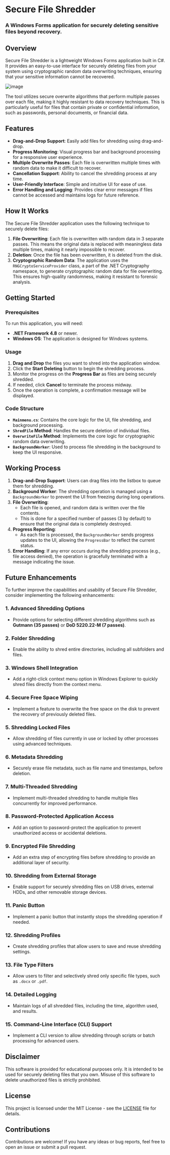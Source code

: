  
# Secure File Shredder

### A Windows Forms application for securely deleting sensitive files beyond recovery.

## Overview

Secure File Shredder is a lightweight Windows Forms application built in C#. It provides an easy-to-use interface for securely deleting files from your system using cryptographic random data overwriting techniques, ensuring that your sensitive information cannot be recovered.

![image](https://github.com/user-attachments/assets/ce142458-d766-4236-8d90-aff152321b31)


The tool utilizes secure overwrite algorithms that perform multiple passes over each file, making it highly resistant to data recovery techniques. This is particularly useful for files that contain private or confidential information, such as passwords, personal documents, or financial data.

## Features

- **Drag-and-Drop Support**: Easily add files for shredding using drag-and-drop.
- **Progress Monitoring**: Visual progress bar and background processing for a responsive user experience.
- **Multiple Overwrite Passes**: Each file is overwritten multiple times with random data to make it difficult to recover.
- **Cancellation Support**: Ability to cancel the shredding process at any time.
- **User-Friendly Interface**: Simple and intuitive UI for ease of use.
- **Error Handling and Logging**: Provides clear error messages if files cannot be accessed and maintains logs for future reference.

## How It Works

The Secure File Shredder application uses the following technique to securely delete files:

1. **File Overwriting**: Each file is overwritten with random data in 3 separate passes. This means the original data is replaced with meaningless data multiple times, making it nearly impossible to recover.
2. **Deletion**: Once the file has been overwritten, it is deleted from the disk.
3. **Cryptographic Random Data**: The application uses the `RNGCryptoServiceProvider` class, a part of the .NET Cryptography namespace, to generate cryptographic random data for file overwriting. This ensures high-quality randomness, making it resistant to forensic analysis.

## Getting Started

### Prerequisites

To run this application, you will need:

- **.NET Framework 4.8** or newer.
- **Windows OS**: The application is designed for Windows systems.

### Usage

1. **Drag and Drop** the files you want to shred into the application window.
2. Click the **Start Deleting** button to begin the shredding process.
3. Monitor the progress on the **Progress Bar** as files are being securely shredded.
4. If needed, click **Cancel** to terminate the process midway.
5. Once the operation is complete, a confirmation message will be displayed.

### Code Structure

- **`Mainmenu.cs`**: Contains the core logic for the UI, file shredding, and background processing.
- **`ShredFile` Method**: Handles the secure deletion of individual files.
- **`OverwriteFile` Method**: Implements the core logic for cryptographic random data overwriting.
- **`BackgroundWorker`**: Used to process file shredding in the background to keep the UI responsive.

## Working Process

1. **Drag-and-Drop Support**: Users can drag files into the listbox to queue them for shredding.
2. **Background Worker**: The shredding operation is managed using a `BackgroundWorker` to prevent the UI from freezing during long operations.
3. **File Overwriting**:
   - Each file is opened, and random data is written over the file contents.
   - This is done for a specified number of passes (3 by default) to ensure that the original data is completely destroyed.
4. **Progress Reporting**:
   - As each file is processed, the `BackgroundWorker` sends progress updates to the UI, allowing the `ProgressBar` to reflect the current status.
5. **Error Handling**: If any error occurs during the shredding process (e.g., file access denied), the operation is gracefully terminated with a message indicating the issue.

## Future Enhancements

To further improve the capabilities and usability of Secure File Shredder, consider implementing the following enhancements:

### **1. Advanced Shredding Options**
   - Provide options for selecting different shredding algorithms such as **Gutmann (35 passes)** or **DoD 5220.22-M (7 passes)**.

### **2. Folder Shredding**
   - Enable the ability to shred entire directories, including all subfolders and files.

### **3. Windows Shell Integration**
   - Add a right-click context menu option in Windows Explorer to quickly shred files directly from the context menu.

### **4. Secure Free Space Wiping**
   - Implement a feature to overwrite the free space on the disk to prevent the recovery of previously deleted files.

### **5. Shredding Locked Files**
   - Allow shredding of files currently in use or locked by other processes using advanced techniques.

### **6. Metadata Shredding**
   - Securely erase file metadata, such as file name and timestamps, before deletion.

### **7. Multi-Threaded Shredding**
   - Implement multi-threaded shredding to handle multiple files concurrently for improved performance.

### **8. Password-Protected Application Access**
   - Add an option to password-protect the application to prevent unauthorized access or accidental deletions.

### **9. Encrypted File Shredding**
   - Add an extra step of encrypting files before shredding to provide an additional layer of security.

### **10. Shredding from External Storage**
   - Enable support for securely shredding files on USB drives, external HDDs, and other removable storage devices.

### **11. Panic Button**
   - Implement a panic button that instantly stops the shredding operation if needed.

### **12. Shredding Profiles**
   - Create shredding profiles that allow users to save and reuse shredding settings.

### **13. File Type Filters**
   - Allow users to filter and selectively shred only specific file types, such as `.docx` or `.pdf`.

### **14. Detailed Logging**
   - Maintain logs of all shredded files, including the time, algorithm used, and results.

### **15. Command-Line Interface (CLI) Support**
   - Implement a CLI version to allow shredding through scripts or batch processing for advanced users.

## Disclaimer

This software is provided for educational purposes only. It is intended to be used for securely deleting files that you own. Misuse of this software to delete unauthorized files is strictly prohibited.

## License

This project is licensed under the MIT License - see the [LICENSE](LICENSE.txt) file for details.

## Contributions

Contributions are welcome! If you have any ideas or bug reports, feel free to open an issue or submit a pull request.
 
